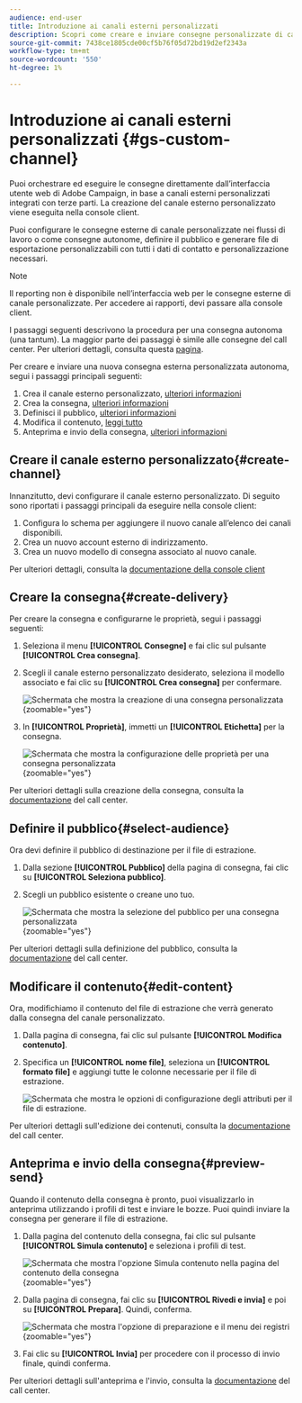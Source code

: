 ```yaml
---
audience: end-user
title: Introduzione ai canali esterni personalizzati
description: Scopri come creare e inviare consegne personalizzate di canali esterni con Adobe Campaign Web
source-git-commit: 7438ce1805cde00cf5b76f05d72bd19d2ef2343a
workflow-type: tm+mt
source-wordcount: '550'
ht-degree: 1%

---
```


# Introduzione ai canali esterni personalizzati {#gs-custom-channel}

Puoi orchestrare ed eseguire le consegne direttamente dall’interfaccia utente web di Adobe Campaign, in base a canali esterni personalizzati integrati con terze parti. La creazione del canale esterno personalizzato viene eseguita nella console client.

Puoi configurare le consegne esterne di canale personalizzate nei flussi di lavoro o come consegne autonome, definire il pubblico e generare file di esportazione personalizzabili con tutti i dati di contatto e personalizzazione necessari.

>[!NOTE]
>
>Il reporting non è disponibile nell’interfaccia web per le consegne esterne di canale personalizzate. Per accedere ai rapporti, devi passare alla console client.

I passaggi seguenti descrivono la procedura per una consegna autonoma (una tantum). La maggior parte dei passaggi è simile alle consegne del call center. Per ulteriori dettagli, consulta questa [pagina](../call-center/create-call-center.md).

Per creare e inviare una nuova consegna esterna personalizzata autonoma, segui i passaggi principali seguenti:

1. Crea il canale esterno personalizzato, [ulteriori informazioni](#create-channel)
1. Crea la consegna, [ulteriori informazioni](#create-delivery)
1. Definisci il pubblico, [ulteriori informazioni](#select-audience)
1. Modifica il contenuto, [leggi tutto](#edit-content)
1. Anteprima e invio della consegna, [ulteriori informazioni](#preview-send)

## Creare il canale esterno personalizzato{#create-channel}

Innanzitutto, devi configurare il canale esterno personalizzato. Di seguito sono riportati i passaggi principali da eseguire nella console client:

1. Configura lo schema per aggiungere il nuovo canale all’elenco dei canali disponibili.
1. Crea un nuovo account esterno di indirizzamento.
1. Crea un nuovo modello di consegna associato al nuovo canale.

Per ulteriori dettagli, consulta la [documentazione della console client](https://experienceleague.adobe.com/docs/campaign/campaign-v8/send/custom-channel.html)

## Creare la consegna{#create-delivery}

Per creare la consegna e configurarne le proprietà, segui i passaggi seguenti:

1. Seleziona il menu **[!UICONTROL Consegne]** e fai clic sul pulsante **[!UICONTROL Crea consegna]**.

1. Scegli il canale esterno personalizzato desiderato, seleziona il modello associato e fai clic su **[!UICONTROL Crea consegna]** per confermare.

   ![Schermata che mostra la creazione di una consegna personalizzata](assets/cus-create.png){zoomable="yes"}


1. In **[!UICONTROL Proprietà]**, immetti un **[!UICONTROL Etichetta]** per la consegna.

   ![Schermata che mostra la configurazione delle proprietà per una consegna personalizzata](assets/cus-properties.png){zoomable="yes"}

Per ulteriori dettagli sulla creazione della consegna, consulta la [documentazione](../call-center/create-call-center.md#create-delivery) del call center.

## Definire il pubblico{#select-audience}

Ora devi definire il pubblico di destinazione per il file di estrazione.

1. Dalla sezione **[!UICONTROL Pubblico]** della pagina di consegna, fai clic su **[!UICONTROL Seleziona pubblico]**.

1. Scegli un pubblico esistente o creane uno tuo.

   ![Schermata che mostra la selezione del pubblico per una consegna personalizzata](assets/cc-audience2.png){zoomable="yes"}

Per ulteriori dettagli sulla definizione del pubblico, consulta la [documentazione](../call-center/create-call-center.md#select-audience) del call center.

## Modificare il contenuto{#edit-content}

Ora, modifichiamo il contenuto del file di estrazione che verrà generato dalla consegna del canale personalizzato.

1. Dalla pagina di consegna, fai clic sul pulsante **[!UICONTROL Modifica contenuto]**.

1. Specifica un **[!UICONTROL nome file]**, seleziona un **[!UICONTROL formato file]** e aggiungi tutte le colonne necessarie per il file di estrazione.

   ![Schermata che mostra le opzioni di configurazione degli attributi per il file di estrazione.](assets/cc-content-attributes.png)

Per ulteriori dettagli sull&#39;edizione dei contenuti, consulta la [documentazione](../call-center/create-call-center.md#edit-content) del call center.

## Anteprima e invio della consegna{#preview-send}

Quando il contenuto della consegna è pronto, puoi visualizzarlo in anteprima utilizzando i profili di test e inviare le bozze. Puoi quindi inviare la consegna per generare il file di estrazione.

1. Dalla pagina del contenuto della consegna, fai clic sul pulsante **[!UICONTROL Simula contenuto]** e seleziona i profili di test.

   ![Schermata che mostra l&#39;opzione Simula contenuto nella pagina del contenuto della consegna](assets/cus-simulate.png){zoomable="yes"}

1. Dalla pagina di consegna, fai clic su **[!UICONTROL Rivedi e invia]** e poi su **[!UICONTROL Prepara]**. Quindi, conferma.

   ![Schermata che mostra l&#39;opzione di preparazione e il menu dei registri](assets/cus-prepare.png){zoomable="yes"}

1. Fai clic su **[!UICONTROL Invia]** per procedere con il processo di invio finale, quindi conferma.

Per ulteriori dettagli sull&#39;anteprima e l&#39;invio, consulta la [documentazione](../call-center/create-call-center.md#preview-send) del call center.
